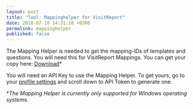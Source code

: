 ```yaml
---
layout: post
title: "Tool: Mappinghelper for VisitReport"
date: 2018-07-10 14:21:18 +0200
permalink: mappinghelper
published: false
---
```

The Mapping Helper is needed to get the mapping-IDs of templates and questions. You will need this for VisitReport Mappings.
You can get your copy here: [Download](https://github.com/snapADDY/snapaddy-mapping-doc/raw/master/files/MappingHelper.zip)*

You will need an API Key to use the Mapping Helper. To get yours, go to your [profile settings](https://app.snapaddy.com/profile-update) and scroll down to API Token to generate one.

**The Mapping Helper is currently only supported for Windows operating systems.*

